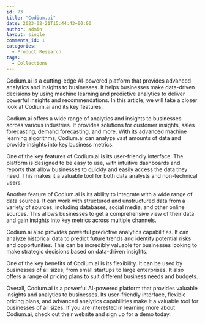 ```yaml
---
id: 73
title: "Codium.ai"
date: 2023-02-21T15:44:43+00:00
author: admin
layout: single
comments_id: 1
categories:
  - Product Research
tags:
  - Collections
---
```


Codium.ai is a cutting-edge AI-powered platform that provides advanced analytics and insights to businesses. It helps businesses make data-driven decisions by using machine learning and predictive analytics to deliver powerful insights and recommendations. In this article, we will take a closer look at Codium.ai and its key features.

Codium.ai offers a wide range of analytics and insights to businesses across various industries. It provides solutions for customer insights, sales forecasting, demand forecasting, and more. With its advanced machine learning algorithms, Codium.ai can analyze vast amounts of data and provide insights into key business metrics.

One of the key features of Codium.ai is its user-friendly interface. The platform is designed to be easy to use, with intuitive dashboards and reports that allow businesses to quickly and easily access the data they need. This makes it a valuable tool for both data analysts and non-technical users.

Another feature of Codium.ai is its ability to integrate with a wide range of data sources. It can work with structured and unstructured data from a variety of sources, including databases, social media, and other online sources. This allows businesses to get a comprehensive view of their data and gain insights into key metrics across multiple channels.

Codium.ai also provides powerful predictive analytics capabilities. It can analyze historical data to predict future trends and identify potential risks and opportunities. This can be incredibly valuable for businesses looking to make strategic decisions based on data-driven insights.

One of the key benefits of Codium.ai is its flexibility. It can be used by businesses of all sizes, from small startups to large enterprises. It also offers a range of pricing plans to suit different business needs and budgets.

Overall, Codium.ai is a powerful AI-powered platform that provides valuable insights and analytics to businesses. Its user-friendly interface, flexible pricing plans, and advanced analytics capabilities make it a valuable tool for businesses of all sizes. If you are interested in learning more about Codium.ai, check out their website and sign up for a demo today.
